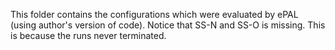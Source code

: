 This folder contains the configurations which were evaluated by ePAL (using author's version of code). Notice that
SS-N and SS-O is missing. This is because the runs never terminated.